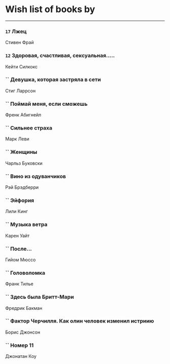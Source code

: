 # Wish list of books by [](https://plus.google.com/u/0/110931306939441771638/)
---

### `17` Лжец
Стивен Фрай

### `12` Здоровая, счастливая, сексуальная.....
Кейти Силкокс

### `` Девушка, которая застряла в сети
Стиг Ларрсон

### `` Поймай меня, если сможешь
Френк Абигнейл

### `` Сильнее страха
Марк Леви

### `` Женщины
Чарльз Буковски

### `` Вино из одуванчиков
Рэй Брэдберри

### `` Эйфория
Лили Кинг

### `` Музыка ветра
Карен Уайт

### `` После...
Гийом Мюссо

### `` Головоломка
Франк Тилье

### `` Здесь была Бритт-Мари
Фредрик Бакман

### `` Фактор Черчилля. Как олин человек изменил истриию
Борис Джонсон

### `` Номер 11
Джонатан Коу

